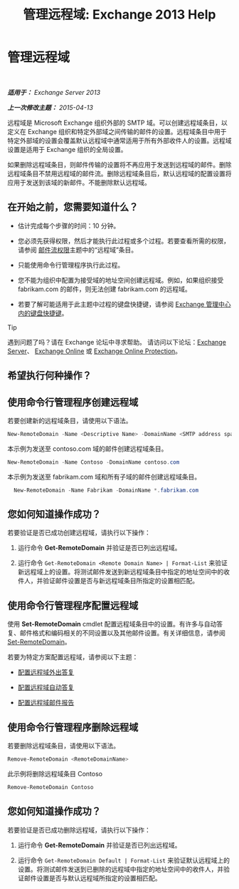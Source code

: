 ﻿---
title: '管理远程域: Exchange 2013 Help'
TOCTitle: 管理远程域
ms:assetid: 41a86907-bd9e-40d0-94d3-6deb95a0bffa
ms:mtpsurl: https://technet.microsoft.com/zh-cn/library/Aa997639(v=EXCHG.150)
ms:contentKeyID: 52061339
ms.date: 01/11/2018
mtps_version: v=EXCHG.150
f1_keywords:
- Microsoft.Exchange.Management.SnapIn.Esm.OrganizationConfiguration.NewRemoteDomainWizardForm.NewRemoteDomainWizardPage
ms.translationtype: HT
---

# 管理远程域

 

_**适用于：** Exchange Server 2013_

_**上一次修改主题：** 2015-04-13_

远程域是 Microsoft Exchange 组织外部的 SMTP 域。可以创建远程域条目，以定义在 Exchange 组织和特定外部域之间传输的邮件的设置。远程域条目中用于特定外部域的设置会覆盖默认远程域中通常适用于所有外部收件人的设置。远程域设置是适用于 Exchange 组织的全局设置。

如果删除远程域条目，则邮件传输的设置将不再应用于发送到远程域的邮件。删除远程域条目不禁用远程域的邮件流。删除远程域条目后，默认远程域的配置设置将应用于发送到该域的新邮件。不能删除默认远程域。

## 在开始之前，您需要知道什么？

  - 估计完成每个步骤的时间：10 分钟。

  - 您必须先获得权限，然后才能执行此过程或多个过程。若要查看所需的权限，请参阅 [邮件流权限](mail-flow-permissions-exchange-2013-help.md)主题中的“远程域”条目。

  - 只能使用命令行管理程序执行此过程。

  - 您不能为组织中配置为接受域的地址空间创建远程域。例如，如果组织接受 fabrikam.com 的邮件，则无法创建 fabrikam.com 的远程域。

  - 若要了解可能适用于此主题中过程的键盘快捷键，请参阅 [Exchange 管理中心内的键盘快捷键](keyboard-shortcuts-in-the-exchange-admin-center-exchange-online-protection-help.md)。

> [!TIP]  
> 遇到问题了吗？请在 Exchange 论坛中寻求帮助。 请访问以下论坛：<a href="https://go.microsoft.com/fwlink/p/?linkid=60612">Exchange Server</a>、 <a href="https://go.microsoft.com/fwlink/p/?linkid=267542">Exchange Online</a> 或 <a href="https://go.microsoft.com/fwlink/p/?linkid=285351">Exchange Online Protection</a>。


## 希望执行何种操作？

## 使用命令行管理程序创建远程域

若要创建新的远程域条目，请使用以下语法。

```powershell
New-RemoteDomain -Name <Descriptive Name> -DomainName <SMTP address space>
```

本示例为发送至 contoso.com 域的邮件创建远程域条目。

```powershell
New-RemoteDomain -Name Contoso -DomainName contoso.com
```

本示例为发送至 fabrikam.com 域和所有子域的邮件创建远程域条目。

  ```powershell
    New-RemoteDomain -Name Fabrikam -DomainName *.fabrikam.com
  ```

## 您如何知道操作成功？

若要验证是否已成功创建远程域，请执行以下操作：

1.  运行命令 **Get-RemoteDomain** 并验证是否已列出远程域。

2.  运行命令 `Get-RemoteDomain <Remote Domain Name> | Format-List` 来验证新远程域上的设置。将测试邮件发送到新远程域条目中指定的地址空间中的收件人，并验证邮件设置是否与新远程域条目所指定的设置相匹配。

## 使用命令行管理程序配置远程域

使用 **Set-RemoteDomain** cmdlet 配置远程域条目中的设置。有许多与自动答复、邮件格式和编码相关的不同设置以及其他邮件设置。有关详细信息，请参阅 [Set-RemoteDomain](https://technet.microsoft.com/zh-cn/library/aa997857\(v=exchg.150\))。

若要为特定方案配置远程域，请参阅以下主题：

  - [配置远程域外出答复](configure-remote-domain-out-of-office-replies-exchange-2013-help.md)

  - [配置远程域自动答复](configure-remote-domain-automatic-replies-exchange-2013-help.md)

  - [配置远程域邮件报告](configure-remote-domain-message-reporting-exchange-2013-help.md)

## 使用命令行管理程序删除远程域

若要删除远程域条目，请使用以下语法。

```powershell
Remove-RemoteDomain <RemoteDomainName>
```

此示例将删除远程域条目 Contoso

```powershell
Remove-RemoteDomain Contoso
```

## 您如何知道操作成功？

若要验证是否已成功删除远程域，请执行以下操作：

1.  运行命令 **Get-RemoteDomain** 并验证是否已列出远程域。

2.  运行命令 `Get-RemoteDomain Default | Format-List` 来验证默认远程域上的设置。将测试邮件发送到已删除的远程域中指定的地址空间中的收件人，并验证邮件设置是否与默认远程域所指定的设置相匹配。

